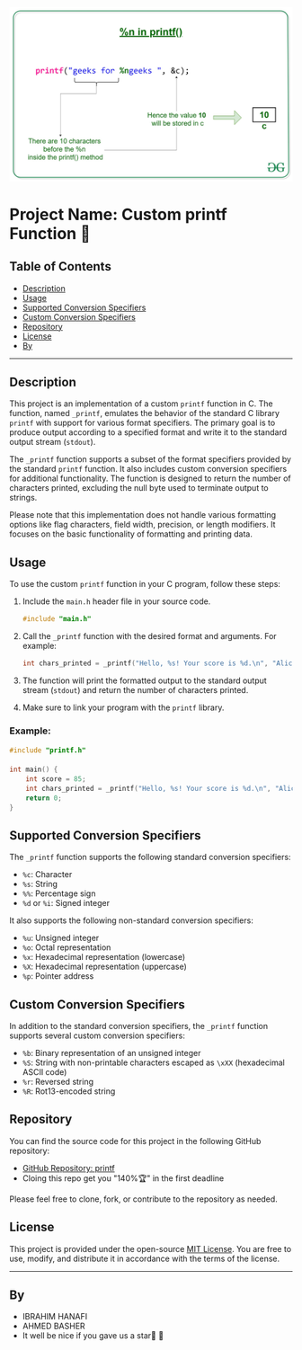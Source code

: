 ![Printf Function](img.jpg)


# Project Name: Custom printf Function 🚀

## Table of Contents
- [Description](#description)
- [Usage](#usage)
- [Supported Conversion Specifiers](#supported-conversion-specifiers)
- [Custom Conversion Specifiers](#custom-conversion-specifiers)
- [Repository](#repository)
- [License](#license)
- [By](#by)

---

## Description

This project is an implementation of a custom `printf` function in C. The function, named `_printf`, emulates the behavior of the standard C library `printf` with support for various format specifiers. The primary goal is to produce output according to a specified format and write it to the standard output stream (`stdout`).

The `_printf` function supports a subset of the format specifiers provided by the standard `printf` function. It also includes custom conversion specifiers for additional functionality. The function is designed to return the number of characters printed, excluding the null byte used to terminate output to strings.

Please note that this implementation does not handle various formatting options like flag characters, field width, precision, or length modifiers. It focuses on the basic functionality of formatting and printing data.

## Usage

To use the custom `printf` function in your C program, follow these steps:

1. Include the `main.h` header file in your source code.

   ```c
   #include "main.h"
   ```

2. Call the `_printf` function with the desired format and arguments. For example:

   ```c
   int chars_printed = _printf("Hello, %s! Your score is %d.\n", "Alice", 85);
   ```

3. The function will print the formatted output to the standard output stream (`stdout`) and return the number of characters printed.

4. Make sure to link your program with the `printf` library.

### Example:

```c
#include "printf.h"

int main() {
    int score = 85;
    int chars_printed = _printf("Hello, %s! Your score is %d.\n", "Alice", score);
    return 0;
}
```

## Supported Conversion Specifiers

The `_printf` function supports the following standard conversion specifiers:

- `%c`: Character
- `%s`: String
- `%%`: Percentage sign
- `%d` or `%i`: Signed integer

It also supports the following non-standard conversion specifiers:

- `%u`: Unsigned integer
- `%o`: Octal representation
- `%x`: Hexadecimal representation (lowercase)
- `%X`: Hexadecimal representation (uppercase)
- `%p`: Pointer address

## Custom Conversion Specifiers

In addition to the standard conversion specifiers, the `_printf` function supports several custom conversion specifiers:

- `%b`: Binary representation of an unsigned integer
- `%S`: String with non-printable characters escaped as `\xXX` (hexadecimal ASCII code)
- `%r`: Reversed string
- `%R`: Rot13-encoded string

## Repository

You can find the source code for this project in the following GitHub repository:

- [GitHub Repository: printf](https://github.com/hima890/printf)
- Cloing this repo get you "140%🏆" in the first deadline

Please feel free to clone, fork, or contribute to the repository as needed.

## License

This project is provided under the open-source [MIT License](LICENSE). You are free to use, modify, and distribute it in accordance with the terms of the license.

---

## By
- IBRAHIM HANAFI
- AHMED BASHER
- It well be nice if you gave us a star🌟 🙏
